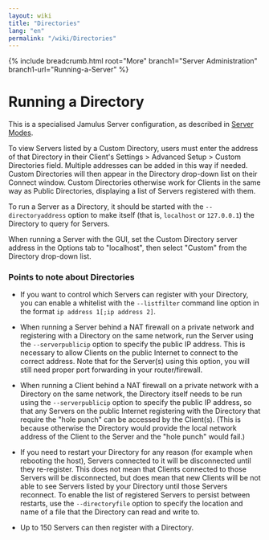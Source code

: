 ```yaml
---
layout: wiki
title: "Directories"
lang: "en"
permalink: "/wiki/Directories"
---
```


{% include breadcrumb.html root="More" branch1="Server Administration" branch1-url="Running-a-Server" %}


# Running a Directory

This is a specialised Jamulus Server configuration, as described in [Server Modes](Running-a-Server#server-modes).

To view Servers listed by a Custom Directory, users must enter the address of that Directory in their Client's Settings > Advanced Setup > Custom Directories field. Multiple addresses can be added in this way if needed. Custom Directories will then appear in the Directory drop-down list on their Connect window. Custom Directories otherwise work for Clients in the same way as Public Directories, displaying a list of Servers registered with them.

To run a Server as a Directory, it should be started with the `--directoryaddress` option to make itself (that is, `localhost` or `127.0.0.1`) the Directory to query for Servers.

When running a Server with the GUI, set the Custom Directory server address in the Options tab to "localhost", then select "Custom" from the Directory drop-down list.


### Points to note about Directories

- If you want to control which Servers can register with your Directory, you can enable a whitelist with the `--listfilter` command line option in the format `ip address 1[;ip address 2]`.

- When running a Server behind a NAT firewall on a private network and registering with a Directory on the same network, run the Server using the `--serverpublicip` option to specify the public IP address.  This is necessary to allow Clients on the public Internet to connect to the correct address.  Note that for the Server(s) using this option, you will still need proper port forwarding in your router/firewall.

- When running a Client behind a NAT firewall on a private network with a Directory on the same network, the Directory itself needs to be run using the `--serverpublicip` option to specify the public IP address, so that any Servers on the public Internet registering with the Directory that require the "hole punch" can be accessed by the Client(s). (This is because otherwise the Directory would provide the local network address of the Client to the Server and the "hole punch" would fail.)

- If you need to restart your Directory for any reason (for example when rebooting the host), Servers connected to it will be disconnected until they re-register. This does not mean that Clients connected to those Servers will be disconnected, but does mean that new Clients will be not able to see Servers listed by your Directory until those Servers reconnect. To enable the list of registered Servers to persist between restarts, use the `--directoryfile` option to specify the location and name of a file that the Directory can read and write to.

- Up to 150 Servers can then register with a Directory.

